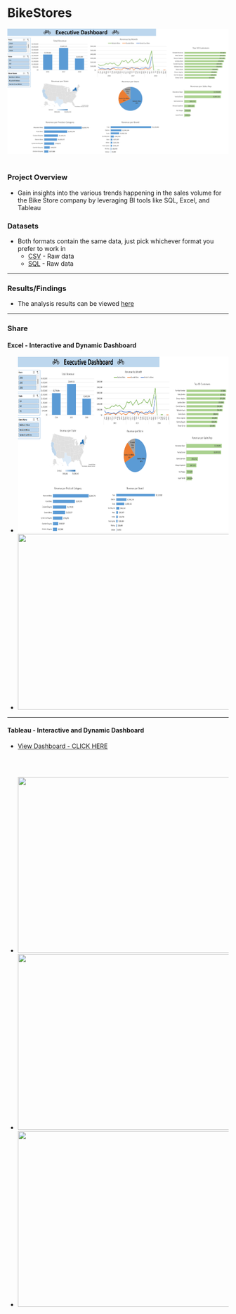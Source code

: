# BikeStores

![Dashboard](img/Dashboard.png)
<br>
<br>

### Project Overview
* Gain insights into the various trends happening in the sales volume for the Bike Store company by leveraging BI tools like SQL, Excel, and Tableau


### Datasets
* Both formats contain the same data, just pick whichever format you prefer to work in
    * [CSV](Data-Source/CSV/) - Raw data
    * [SQL](Data-Source/SQL/) - Raw data

---

### Results/Findings
* The analysis results can be viewed [here](Results.md)

---

### Share
#### Excel - Interactive and Dynamic Dashboard
* <img src = "img/Dashboard.png" width = "650" height = "400">
* <img src = "img/KPI.png" width = "650" height = "400">

---

#### Tableau - Interactive and Dynamic Dashboard
* [View Dashboard - CLICK HERE](https://public.tableau.com/app/profile/zohair.awan/viz/BikeStores_17193581764380/Dashboard)
<br>
<br>

* <img src = "img/Tableau-Dashboard-1.png" width = "650" height = "400">
* <img src = "img/Tableau-Dashboard-2.png" width = "650" height = "400">
* <img src = "img/Tableau-Dashboard-3.png" width = "650" height = "400">